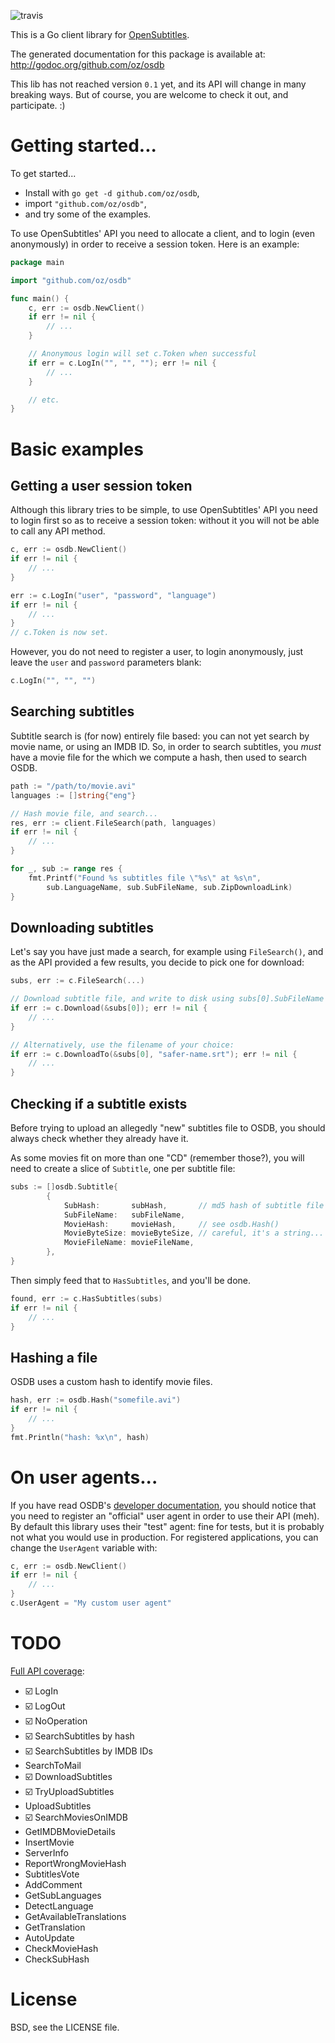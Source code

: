 ![travis](https://api.travis-ci.org/oz/osdb.png?branch=master)

This is a Go client library for [OpenSubtitles](http://opensubtitles.org/).

The generated documentation for this package is available at:
http://godoc.org/github.com/oz/osdb

This lib has not reached version `0.1` yet, and its API will change in many
breaking ways.  But of course, you are welcome to check it out, and
participate. :)

# Getting started...

To get started...

 * Install with `go get -d github.com/oz/osdb`,
 * import `"github.com/oz/osdb"`,
 * and try some of the examples.

To use OpenSubtitles' API you need to allocate a client, and to login (even
anonymously) in order to receive a session token. Here is an example:

```go
package main

import "github.com/oz/osdb"

func main() {
	c, err := osdb.NewClient()
	if err != nil {
		// ...
	}

	// Anonymous login will set c.Token when successful
	if err = c.LogIn("", "", ""); err != nil {
		// ...
	}

	// etc.
}

```

# Basic examples

## Getting a user session token 

Although this library tries to be simple, to use OpenSubtitles' API you need to
login first so as to receive a session token: without it you will not be able
to call any API method.

```go
c, err := osdb.NewClient()
if err != nil {
	// ...
}

err := c.LogIn("user", "password", "language")
if err != nil {
	// ...
}
// c.Token is now set.
```

However, you do not need to register a user, to login anonymously, just leave
the `user` and `password` parameters blank:

```go
c.LogIn("", "", "")
```

## Searching subtitles

Subtitle search is (for now) entirely file based: you can not yet search by
movie name, or using an IMDB ID. So, in order to search subtitles, you *must*
have a movie file for the which we compute a hash, then used to search OSDB.

```go
path := "/path/to/movie.avi"
languages := []string{"eng"}

// Hash movie file, and search...
res, err := client.FileSearch(path, languages)
if err != nil {
	// ...
}

for _, sub := range res {
	fmt.Printf("Found %s subtitles file \"%s\" at %s\n",
		sub.LanguageName, sub.SubFileName, sub.ZipDownloadLink)
}
```

## Downloading subtitles

Let's say you have just made a search, for example using `FileSearch()`, and as
the API provided a few results, you decide to pick one for download:

```go
subs, err := c.FileSearch(...)

// Download subtitle file, and write to disk using subs[0].SubFileName
if err := c.Download(&subs[0]); err != nil {
	// ...
}

// Alternatively, use the filename of your choice:
if err := c.DownloadTo(&subs[0], "safer-name.srt"); err != nil {
	// ...
}
```

## Checking if a subtitle exists

Before trying to upload an allegedly "new" subtitles file to OSDB, you should
always check whether they already have it.

As some movies fit on more than one "CD" (remember those?), you will need to
create a slice of `Subtitle`, one per subtitle file:

```go
subs := []osdb.Subtitle{
		{
			SubHash:       subHash,       // md5 hash of subtitle file
			SubFileName:   subFileName,
			MovieHash:     movieHash,     // see osdb.Hash()
			MovieByteSize: movieByteSize, // careful, it's a string...
			MovieFileName: movieFileName,
		},
}
```

Then simply feed that to `HasSubtitles`, and you'll be done.

```go
found, err := c.HasSubtitles(subs)
if err != nil {
	// ...
}
```

## Hashing a file

OSDB uses a custom hash to identify movie files.

```go
hash, err := osdb.Hash("somefile.avi")
if err != nil {
	// ...
}
fmt.Println("hash: %x\n", hash)
```


# On user agents...

If you have read OSDB's [developer documentation][osdb], you should notice that
you need to register an "official" user agent in order to use their API (meh).
By default this library uses their "test" agent: fine for tests, but it is
probably not what you would use in production. For registered applications, you
can change the `UserAgent` variable with:

```go
c, err := osdb.NewClient()
if err != nil {
	// ...
}
c.UserAgent = "My custom user agent"
```

# TODO

[Full API coverage][apidocs]:

  - :ballot_box_with_check: LogIn
  - :ballot_box_with_check: LogOut
  - :ballot_box_with_check: NoOperation
  - :ballot_box_with_check: SearchSubtitles by hash
  - :ballot_box_with_check: SearchSubtitles by IMDB IDs
  - SearchToMail
  - :ballot_box_with_check: DownloadSubtitles
  - :ballot_box_with_check: TryUploadSubtitles
  - UploadSubtitles
  - :ballot_box_with_check: SearchMoviesOnIMDB
  - GetIMDBMovieDetails
  - InsertMovie
  - ServerInfo
  - ReportWrongMovieHash
  - SubtitlesVote
  - AddComment
  - GetSubLanguages
  - DetectLanguage
  - GetAvailableTranslations
  - GetTranslation
  - AutoUpdate
  - CheckMovieHash
  - CheckSubHash

# License

BSD, see the LICENSE file.

[osdb]: http://trac.opensubtitles.org/projects/opensubtitles
[apidocs]: http://trac.opensubtitles.org/projects/opensubtitles/wiki/XmlRpcIntro#XML-RPCmethods
